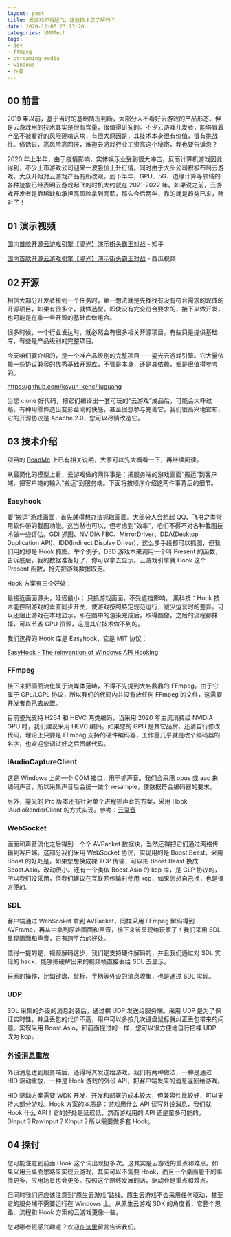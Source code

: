 ```yaml
---
layout: post
title: 云游戏即将起飞，这些技术您了解吗？
date: 2020-12-06 23:13:20
categories: UMUTech
tags:
- dev
- ffmpeg
- streaming-media
- windows
- 作品
---
```

## 00 前言

2019 年以前，基于当时的基础情况判断，大部分人不看好云游戏的产品形态。但是云游戏用的技术其实是很有含量，很值得研究的。不少云游戏开发者，能够冒着产品不被看好的风险硬啃这块，有很大原因是，其技术本身很有价值，很有挑战性。俗话说，高风险高回报，难道云游戏行业工资高这个秘密，我也要告诉您？

2020 年上半年，由于疫情影响，实体娱乐业受到很大冲击，反而计算机游戏因此得利，不少上市游戏公司迎来一波股价上升行情。同时由于大头公司积极布局云游戏，大众开始对云游戏产品有所改观。到下半年，GPU、5G、边缘计算等领域的各种迹象已经表明云游戏起飞的时机大约就在 2021-2022 年。如果说之前，云游戏开发者是靠稀缺和承担高风险拿到高薪，那么今后两年，靠的就是趋势已来，赌对了！

## 01 演示视频

[国内首款开源云游戏引擎【鎏光】演示街头霸王对战](https://www.zhihu.com/zvideo/1314567244832530432) - 知乎

[国内首款开源云游戏引擎【鎏光】演示街头霸王对战](https://www.ixigua.com/6898563893564703239) - 西瓜视频

## 02 开源

相信大部分开发者接到一个任务时，第一想法就是先找找有没有符合需求的现成的开源项目，如果有很多个，就做选型。即使没有完全符合要求的，接下来做开发，也可能是在拿一些开源的基础库做组合。

很多时候，一个行业发达时，就必然会有很多相关开源项目。有些只是提供基础库，有些是产品级别的完整项目。

今天咱们要介绍的，是一个准产品级别的完整项目——鎏光云游戏引擎。它大量依赖一些协议兼容的优秀基础开源库，不管是本身，还是其依赖，都是很值得参考的。

<https://github.com/ksyun-kenc/liuguang>

当您 clone 好代码，把它们编译出一套可玩的“云游戏”成品后，可能会大呼过瘾，有种用零件造出变形金刚的快感，甚至很想参与完善它。我们很高兴地宣布，它的开源协议是 Apache 2.0，您可以尽情改造它。

## 03 技术介绍

项目的 [ReadMe](https://github.com/ksyun-kenc/liuguang/blob/master/README.zh-CN.md) 上已有相关说明，大家可以先大概看一下，再继续阅读。

从最简化的模型上看，云游戏做的两件事是：把服务端的游戏画面“搬运”到客户端、把客户端的输入“搬运”到服务端。下面将按顺序介绍这两件事背后的细节。

### Easyhook

要“搬运”游戏画面，首先就得想办法抓取画面。大部分人会想起 QQ、飞书之类常用软件带的截图功能。这当然也可以，但考虑到“效率”，咱们不得不对各种截图技术做一些评估。GDI 抓图、NVIDIA FBC、MirrorDriver、DDA(Desktop Duplication API)、IDD(Indirect Display Driver)，这么多手段都可以抓图，但我们用的却是 Hook 抓图。举个例子，D3D 游戏本来调用一个叫 Present 的函数，告诉底层，我的数据准备好了，你可以拿去显示。云游戏引擎就 Hook 这个 Present 函数，抢先把游戏数据取走。

Hook 方案有三个好处：

最接近画面源头，延迟最小；
只抓游戏画面，不受遮挡影响。
黑科技：Hook 技术能控制游戏的垂直同步开关，使游戏按照特定规范运行，减少运营时的差异。可以还阻止游戏在本地显示，即在图中的渲染完成后，取得图像，之后的流程都抹掉，可以节省 GPU 资源，这是其它技术做不到的。

我们选择的 Hook 库是 Easyhook，它是 MIT 协议：

[EasyHook - The reinvention of Windows API Hooking](https://github.com/EasyHook/EasyHook)
​
### FFmpeg

接下来把画面流化属于流媒体范畴，不得不先提到大名鼎鼎的 FFmpeg。由于它属于 GPL/LGPL 协议，所以我们的代码内并没有放任何 FFmpeg 的文件，这需要开发者自己去放置。

目前鎏光支持 H264 和 HEVC 两类编码，当采用 2020 年主流消费级 NVIDIA GPU 时，我们建议采用 HEVC 编码。如果您的 GPU 是其它品牌，还请自行修改代码，理论上只要是 FFmpeg 支持的硬件编码器，工作量几乎就是改个编码器的名字，也欢迎您调试好之后贡献代码。

### IAudioCaptureClient

这是 Windows 上的一个 COM 接口，用于抓声音。我们会采用 opus 或 aac 来编码声音，所以采集声音后会统一做个 resample，使数据符合编码器的要求。

另外，鎏光的 Pro 版本还有针对单个进程抓声音的方案，采用 Hook IAudioRenderClient 的方式实现。参考：[云录音](/2017/07/20/umutech-audio-capture/)

### WebSocket

画面和声音流化之后得到一个个 AVPacket 数据块，当然还得把它们通过网络传输到客户端。这部分我们采用 WebSocket 协议，实现用的是 Boost.Beast。采用 Boost 的好处是，如果您想换成裸 TCP 传输，可以把 Boost.Beast 换成 Boost.Asio，改动很小。还有一个类似 Boost.Asio 的 kcp 库，是 GLP 协议的，所以我们没采用，但我们建议在互联网传输时使用 kcp，如果您想自己换，也是很方便的。

### SDL

客户端通过 WebScoket 拿到 AVPacket，同样采用 FFmpeg 解码得到 AVFrame，再从中拿到原始画面和声音，接下来该呈现给玩家了！我们采用 SDL 呈现画面和声音，它有跨平台的好处。

值得一提的是，视频解码这步，我们是支持硬件解码的，并且我们通过对 SDL 实现的 hack，能够把硬解出来的视频帧直接丢给 SDL 去显示。

玩家的操作，比如键盘、鼠标、手柄等外设的消息收集，也是通过 SDL 实现。

### UDP

SDL 采集的外设的消息封装后，通过裸 UDP 发送给服务端。采用 UDP 是为了保证实时性，并且丢包的代价不高，用户可以多按几次键盘鼠标就纠正丢包带来的问题。实现采用 Boost.Asio，和前面提过的一样，您可以很方便地自行把裸 UDP 改为 kcp。

### 外设消息重放

外设消息达到服务端后，还得将其发送给游戏。我们有两种做法，一种是通过 HID 驱动重放，一种是 Hook 游戏的外设 API，把客户端发来的消息返回给游戏。

HID 驱动方案需要 WDK 开发，开发和部署的成本较大，但兼容性比较好，可以支持大部分游戏。Hook 方案的本质是：游戏用什么 API 读写外设消息，我们就 Hook 什么 API！它的好处是延迟低，然而游戏用的 API 还是蛮多可能的，DInput？RawInput？XInput？所以需要做多套 Hook。

## 04 探讨

您可能注意到前面 Hook 这个词出现挺多次。这其实是云游戏的重点和难点。如果采用云桌面思路来实现云游戏，其实可以不需要 Hook，而且一个桌面能干的事情更多，应用场景也会更多。按照这个路线发展的话，驱动会是重点和难点。

但同时我们还应该注意到“原生云游戏”路线。原生云游戏不会采用任何驱动，甚至它的服务端不需要运行在 Windows 上。从原生云游戏 SDK 的角度看，它整个思路、流程和 Hook 方案的云游戏更像一些。

您对哪者更感兴趣呢？欢迎[在这里](https://zhuanlan.zhihu.com/p/323451750)留言告诉我们。

